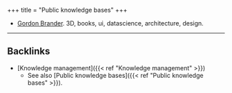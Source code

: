 +++
title = "Public knowledge bases"
+++


- [Gordon Brander](http://gordonbrander.com/pattern/). 3D, books, ui, datascience, architecture, design.


---
## Backlinks
* [Knowledge management]({{< ref "Knowledge management" >}})
	* See also [Public knowledge bases]({{< ref "Public knowledge bases" >}}).

